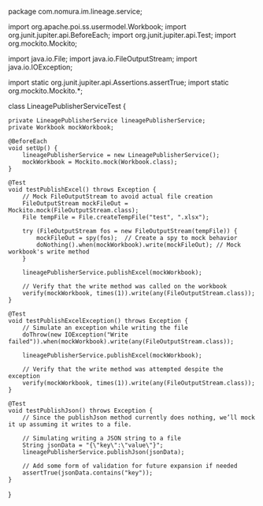 package com.nomura.im.lineage.service;

import org.apache.poi.ss.usermodel.Workbook;
import org.junit.jupiter.api.BeforeEach;
import org.junit.jupiter.api.Test;
import org.mockito.Mockito;

import java.io.File;
import java.io.FileOutputStream;
import java.io.IOException;

import static org.junit.jupiter.api.Assertions.assertTrue;
import static org.mockito.Mockito.*;

class LineagePublisherServiceTest {

    private LineagePublisherService lineagePublisherService;
    private Workbook mockWorkbook;

    @BeforeEach
    void setUp() {
        lineagePublisherService = new LineagePublisherService();
        mockWorkbook = Mockito.mock(Workbook.class);
    }

    @Test
    void testPublishExcel() throws Exception {
        // Mock FileOutputStream to avoid actual file creation
        FileOutputStream mockFileOut = Mockito.mock(FileOutputStream.class);
        File tempFile = File.createTempFile("test", ".xlsx");

        try (FileOutputStream fos = new FileOutputStream(tempFile)) {
            mockFileOut = spy(fos);  // Create a spy to mock behavior
            doNothing().when(mockWorkbook).write(mockFileOut); // Mock workbook's write method
        }

        lineagePublisherService.publishExcel(mockWorkbook);

        // Verify that the write method was called on the workbook
        verify(mockWorkbook, times(1)).write(any(FileOutputStream.class));
    }

    @Test
    void testPublishExcelException() throws Exception {
        // Simulate an exception while writing the file
        doThrow(new IOException("Write failed")).when(mockWorkbook).write(any(FileOutputStream.class));

        lineagePublisherService.publishExcel(mockWorkbook);

        // Verify that the write method was attempted despite the exception
        verify(mockWorkbook, times(1)).write(any(FileOutputStream.class));
    }

    @Test
    void testPublishJson() throws Exception {
        // Since the publishJson method currently does nothing, we’ll mock it up assuming it writes to a file.

        // Simulating writing a JSON string to a file
        String jsonData = "{\"key\":\"value\"}";
        lineagePublisherService.publishJson(jsonData);

        // Add some form of validation for future expansion if needed
        assertTrue(jsonData.contains("key"));
    }
}
